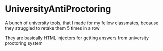 # UniversityAntiProctoring

A bunch of university tools, that I made for my fellow classmates, because they struggled to retake them 5 times in a row 

They are basically HTML injectors for getting answers from university proctoring system
